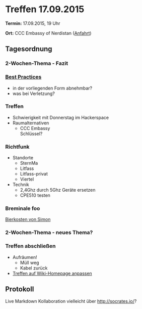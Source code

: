 # Treffen 17.09.2015

**Termin:** 17.09.2015, 19 Uhr

**Ort:** CCC Embassy of Nerdistan ([Anfahrt](http://embassy.ccchb.de/b/about))

## Tagesordnung
### 2-Wochen-Thema - Fazit

### [Best Practices](http://wiki.bremen.freifunk.net/Anleitungen/Best-Practices)
  * in der vorliegenden Form abnehmbar?
  * was bei Verletzung?

### Treffen
* Schwierigkeit mit Donnerstag im Hackerspace
* Raumalternativen
  * CCC Embassy  
    Schlüssel?

### Richtfunk
* Standorte
  * SternMa
  * Litfass
  * Litfass-privat
  * Viertel
* Technik
  * 2,4Ghz durch 5Ghz Geräte ersetzen
  * CPE510 testen

### Breminale foo
[Bierkosten von Simon](https://dudle.hackerspace-bremen.de/FFHB-Breminale-Biergeld/)

### 2-Wochen-Thema - neues Thema?


### Treffen abschließen
* Aufräumen!
  * Müll weg
  * Kabel zurück
* [Treffen auf Wiki-Homepage anpassen](Home)

## Protokoll
Live Markdown Kollaboration vielleicht über http://socrates.io/?